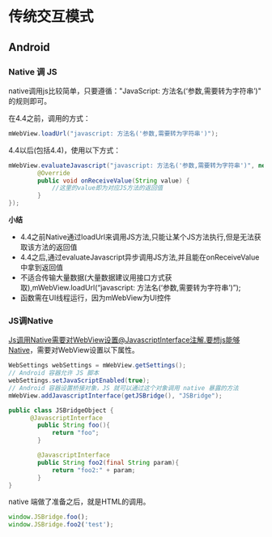 # 传统交互模式
## Android
### Native 调 JS

native调用js比较简单，只要遵循："JavaScript: 方法名(‘参数,需要转为字符串’)" 的规则即可。

在4.4之前，调用的方式：

```java
mWebView.loadUrl("javascript: 方法名('参数,需要转为字符串')"); 

```
4.4以后(包括4.4)，使用以下方式：

```java
mWebView.evaluateJavascript("javascript: 方法名('参数,需要转为字符串')", new ValueCallback() {
        @Override
        public void onReceiveValue(String value) {
            //这里的value即为对应JS方法的返回值
        }
});
```

**小结**
- 4.4之前Native通过loadUrl来调用JS方法,只能让某个JS方法执行,但是无法获取该方法的返回值
- 4.4之后,通过evaluateJavascript异步调用JS方法,并且能在onReceiveValue中拿到返回值
- 不适合传输大量数据(大量数据建议用接口方式获取),mWebView.loadUrl(“javascript: 方法名(‘参数,需要转为字符串’)”);
- 函数需在UI线程运行，因为mWebView为UI控件


### JS调Native
Js调用Native需要对WebView设置@JavascriptInterface注解.要想js能够Native，需要对WebView设置以下属性。
```java
WebSettings webSettings = mWebView.getSettings();
// Android 容器允许 JS 脚本
webSettings.setJavaScriptEnabled(true);
// Android 容器设置桥接对象，JS 就可以通过这个对象调用 native 暴露的方法
mWebView.addJavascriptInterface(getJSBridge(), "JSBridge");
```

```java
public class JSBridgeObject {
      @JavascriptInterface
        public String foo(){  
            return "foo";  
        }  

        @JavascriptInterface
        public String foo2(final String param){  
            return "foo2:" + param;  
        }  
}
```

native 端做了准备之后，就是HTML的调用。

```js
window.JSBridge.foo();
window.JSBridge.foo2('test');
```



